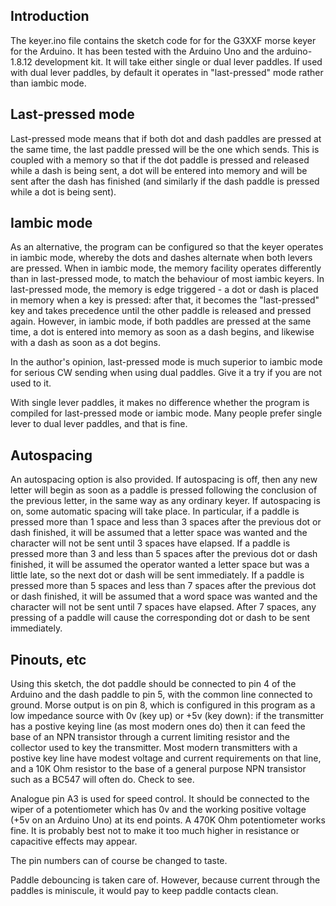 Introduction
------------

The keyer.ino file contains the sketch code for for the G3XXF morse
keyer for the Arduino.  It has been tested with the Arduino Uno and
the arduino-1.8.12 development kit.  It will take either single or
dual lever paddles.  If used with dual lever paddles, by default it
operates in "last-pressed" mode rather than iambic mode.

Last-pressed mode
-----------------

Last-pressed mode means that if both dot and dash paddles are pressed
at the same time, the last paddle pressed will be the one which sends.
This is coupled with a memory so that if the dot paddle is pressed and
released while a dash is being sent, a dot will be entered into memory
and will be sent after the dash has finished (and similarly if the
dash paddle is pressed while a dot is being sent).

Iambic mode
-----------

As an alternative, the program can be configured so that the keyer
operates in iambic mode, whereby the dots and dashes alternate when
both levers are pressed.  When in iambic mode, the memory facility
operates differently than in last-pressed mode, to match the behaviour
of most iambic keyers.  In last-pressed mode, the memory is edge
triggered - a dot or dash is placed in memory when a key is pressed:
after that, it becomes the "last-pressed" key and takes precedence
until the other paddle is released and pressed again.  However, in
iambic mode, if both paddles are pressed at the same time, a dot is
entered into memory as soon as a dash begins, and likewise with a dash
as soon as a dot begins.

In the author's opinion, last-pressed mode is much superior to iambic
mode for serious CW sending when using dual paddles.  Give it a try if
you are not used to it.

With single lever paddles, it makes no difference whether the program
is compiled for last-pressed mode or iambic mode.  Many people prefer
single lever to dual lever paddles, and that is fine.
 
Autospacing
-----------

An autospacing option is also provided.  If autospacing is off, then
any new letter will begin as soon as a paddle is pressed following the
conclusion of the previous letter, in the same way as any ordinary
keyer.  If autospacing is on, some automatic spacing will take place.
In particular, if a paddle is pressed more than 1 space and less than
3 spaces after the previous dot or dash finished, it will be assumed
that a letter space was wanted and the character will not be sent
until 3 spaces have elapsed.  If a paddle is pressed more than 3 and
less than 5 spaces after the previous dot or dash finished, it will be
assumed the operator wanted a letter space but was a little late, so
the next dot or dash will be sent immediately.  If a paddle is pressed
more than 5 spaces and less than 7 spaces after the previous dot or
dash finished, it will be assumed that a word space was wanted and the
character will not be sent until 7 spaces have elapsed.  After 7
spaces, any pressing of a paddle will cause the corresponding dot or
dash to be sent immediately.

Pinouts, etc
------------
 
Using this sketch, the dot paddle should be connected to pin 4 of the
Arduino and the dash paddle to pin 5, with the common line connected
to ground.  Morse output is on pin 8, which is configured in this
program as a low impedance source with 0v (key up) or +5v (key down):
if the transmitter has a postive keying line (as most modern ones do)
then it can feed the base of an NPN transistor through a current
limiting resistor and the collector used to key the transmitter.  Most
modern transmitters with a postive key line have modest voltage and
current requirements on that line, and a 10K Ohm resistor to the base
of a general purpose NPN transistor such as a BC547 will often do.
Check to see.

Analogue pin A3 is used for speed control.  It should be connected to
the wiper of a potentiometer which has 0v and the working positive
voltage (+5v on an Arduino Uno) at its end points.  A 470K Ohm
potentiometer works fine.  It is probably best not to make it too much
higher in resistance or capacitive effects may appear.

The pin numbers can of course be changed to taste.

Paddle debouncing is taken care of.  However, because current through
the paddles is miniscule, it would pay to keep paddle contacts clean.
